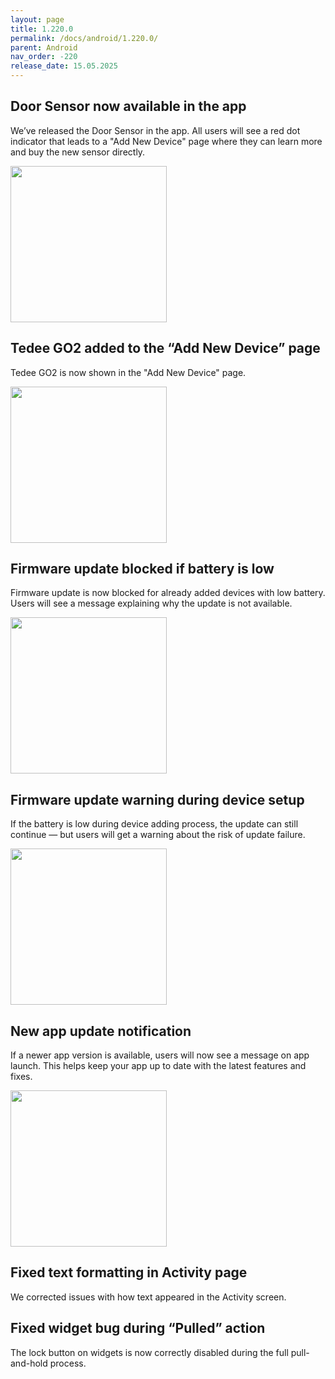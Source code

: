 ```yaml
---
layout: page
title: 1.220.0
permalink: /docs/android/1.220.0/
parent: Android
nav_order: -220
release_date: 15.05.2025
---
```


## Door Sensor now available in the app  
We’ve released the Door Sensor in the app. All users will see a red dot indicator that leads to a "Add New Device" page where they can learn more and buy the new sensor directly.

<img src="/tedee-release-notes/docs/android/assets/1.220.0_door_sensor.png" width="250">

## Tedee GO2 added to the “Add New Device” page  
Tedee GO2 is now shown in the "Add New Device" page. 

<img src="/tedee-release-notes/docs/android/assets/1.220.0_tedee_lock_go_2.png" width="250">

## Firmware update blocked if battery is low  
Firmware update is now blocked for already added devices with low battery. Users will see a message explaining why the update is not available.

<img src="/tedee-release-notes/docs/android/assets/1.220.0_low_battery_added_devices.png" width="250">

## Firmware update warning during device setup  
If the battery is low during device adding process, the update can still continue — but users will get a warning about the risk of update failure.

<img src="/tedee-release-notes/docs/android/assets/1.220.0_low_battery_adding_process.png" width="250">

## New app update notification  
If a newer app version is available, users will now see a message on app launch. This helps keep your app up to date with the latest features and fixes.

<img src="/tedee-release-notes/docs/android/assets/1.220.0_update_required_dialog.png" width="250">

## Fixed text formatting in Activity page  
We corrected issues with how text appeared in the Activity screen.

## Fixed widget bug during “Pulled” action  
The lock button on widgets is now correctly disabled during the full pull-and-hold process.